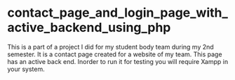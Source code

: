 # contact_page_and_login_page_with_active_backend_using_php
This is a part of a project I did for my student body team during my 2nd semester. It is a contact page created for a website of my team. This page has an active back end. 
Inorder to run it for testing you will require Xampp in your system. 
